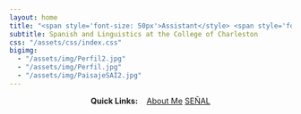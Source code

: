 ```yaml
---
layout: home
title: "<span style='font-size: 50px'>Assistant</style> <span style='font-size: 50px'>Professor</style>"
subtitle: Spanish and Linguistics at the College of Charleston
css: "/assets/css/index.css"
bigimg:
  - "/assets/img/Perfil2.jpg"
  - "/assets/img/Perfil.jpg"
  - "/assets/img/PaisajeSAI2.jpg"
---
```



<div style="text-align:center">
<strong>Quick Links:</strong> &nbsp;&nbsp;
<a href="https://falconrr.github.io/aboutme/" role="button" class="btn btn-primary">About Me</a>
<a href="http://amigo.pythonanywhere.com/" role="button" class="btn btn-primary">SEÑAL</a>
</div>

